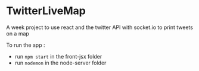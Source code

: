 # TwitterLiveMap
A week project to use react and the twitter API with socket.io to print tweets on a map 

To run the app :
* run `npm start` in the front-jsx folder
* run `nodemon` in the node-server folder
